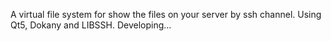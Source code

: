 A virtual file system for show the files on your server by ssh channel.
Using Qt5, Dokany and LIBSSH.
Developing...
